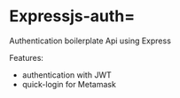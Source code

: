 # Expressjs-auth=

Authentication boilerplate Api using Express

Features:
- authentication with JWT
- quick-login for Metamask
